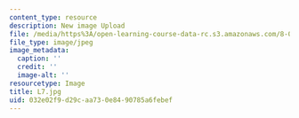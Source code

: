 ```yaml
---
content_type: resource
description: New image Upload
file: /media/https%3A/open-learning-course-data-rc.s3.amazonaws.com/8-03sc-physics-iii-vibrations-and-waves-fall-2016/032e02f9d29caa730e8490785a6febef_L7.jpg
file_type: image/jpeg
image_metadata:
  caption: ''
  credit: ''
  image-alt: ''
resourcetype: Image
title: L7.jpg
uid: 032e02f9-d29c-aa73-0e84-90785a6febef
---
```

